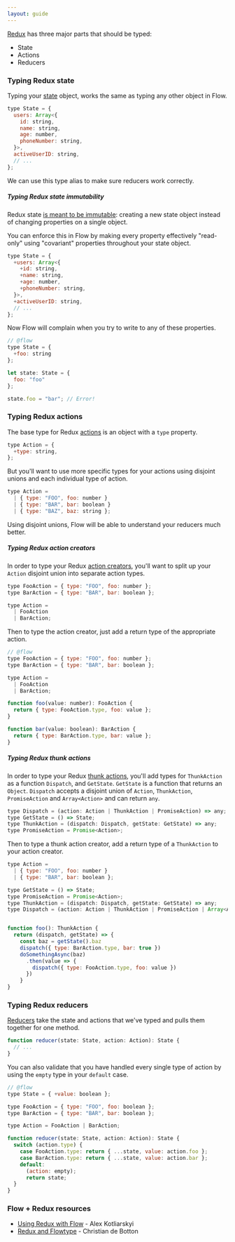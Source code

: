 ```yaml
---
layout: guide
---
```


[Redux](http://redux.js.org) has three major parts that should be typed:

- State
- Actions
- Reducers

### Typing Redux state <a class="toc" id="toc-typing-redux-state" href="#toc-typing-redux-state"></a>

Typing your [state](http://redux.js.org/docs/introduction/ThreePrinciples.html#single-source-of-truth)
object, works the same as typing any other object in Flow.

```js
type State = {
  users: Array<{
    id: string,
    name: string,
    age: number,
    phoneNumber: string,
  }>,
  activeUserID: string,
  // ...
};
```

We can use this type alias to make sure reducers work correctly.

##### Typing Redux state immutability <a class="toc" id="toc-typing-redux-state-immutability" href="#toc-typing-redux-state-immutability"></a>

Redux state [is meant to be immutable](http://redux.js.org/docs/introduction/ThreePrinciples.html#state-is-read-only):
creating a new state object instead of changing properties on a single object.

You can enforce this in Flow by making every property effectively "read-only"
using "covariant" properties throughout your state object.

```js
type State = {
  +users: Array<{
    +id: string,
    +name: string,
    +age: number,
    +phoneNumber: string,
  }>,
  +activeUserID: string,
  // ...
};
```

Now Flow will complain when you try to write to any of these properties.

```js
// @flow
type State = {
  +foo: string
};

let state: State = {
  foo: "foo"
};

state.foo = "bar"; // Error!
```

### Typing Redux actions <a class="toc" id="toc-typing-redux-actions" href="#toc-typing-redux-actions"></a>

The base type for Redux [actions](http://redux.js.org/docs/basics/Actions.html)
is an object with a `type` property.

```js
type Action = {
  +type: string,
};
```

But you'll want to use more specific types for your actions using disjoint
unions and each individual type of action.

```js
type Action =
  | { type: "FOO", foo: number }
  | { type: "BAR", bar: boolean }
  | { type: "BAZ", baz: string };
```

Using disjoint unions, Flow will be able to understand your reducers much
better.

##### Typing Redux action creators <a class="toc" id="toc-typing-redux-action-creators" href="#toc-typing-redux-action-creators"></a>

In order to type your Redux [action creators](http://redux.js.org/docs/basics/Actions.html#action-creators),
you'll want to split up your `Action` disjoint union into separate action
types.

```js
type FooAction = { type: "FOO", foo: number };
type BarAction = { type: "BAR", bar: boolean };

type Action =
  | FooAction
  | BarAction;
```

Then to type the action creator, just add a return type of the appropriate
action.

```js
// @flow
type FooAction = { type: "FOO", foo: number };
type BarAction = { type: "BAR", bar: boolean };

type Action =
  | FooAction
  | BarAction;

function foo(value: number): FooAction {
  return { type: FooAction.type, foo: value };
}

function bar(value: boolean): BarAction {
  return { type: BarAction.type, bar: value };
}
```

##### Typing Redux thunk actions <a class="toc" id="toc-typing-redux-thunk-actions" href="#toc-typing-redux-thunk-actions"></a>

In order to type your Redux [thunk actions](http://redux.js.org/docs/advanced/AsyncActions.html#async-action-creators),
you'll add types for `ThunkAction` as a function `Dispatch`, and `GetState`. `GetState` is a function that returns an `Object`. `Dispatch` accepts a disjoint union of `Action`, `ThunkAction`, `PromiseAction` and `Array<Action>` and can return `any`.

```js
type Dispatch = (action: Action | ThunkAction | PromiseAction) => any;
type GetState = () => State;
type ThunkAction = (dispatch: Dispatch, getState: GetState) => any;
type PromiseAction = Promise<Action>;
```

Then to type a thunk action creator, add a return type of a `ThunkAction` to your action creator.

```js
type Action =
  | { type: "FOO", foo: number }
  | { type: "BAR", bar: boolean };

type GetState = () => State;
type PromiseAction = Promise<Action>;
type ThunkAction = (dispatch: Dispatch, getState: GetState) => any;
type Dispatch = (action: Action | ThunkAction | PromiseAction | Array<Action>) => any;


function foo(): ThunkAction {
  return (dispatch, getState) => {
    const baz = getState().baz
    dispatch({ type: BarAction.type, bar: true })
    doSomethingAsync(baz)
      .then(value => {
        dispatch({ type: FooAction.type, foo: value })
      })
    }
}
```

### Typing Redux reducers <a class="toc" id="toc-typing-redux-reducers" href="#toc-typing-redux-reducers"></a>

[Reducers](http://redux.js.org/docs/basics/Reducers.html) take the state and
actions that we've typed and pulls them together for one method.

```js
function reducer(state: State, action: Action): State {
  // ...
}
```

You can also validate that you have handled every single type of action by
using the `empty` type in your `default` case.

```js
// @flow
type State = { +value: boolean };

type FooAction = { type: "FOO", foo: boolean };
type BarAction = { type: "BAR", bar: boolean };

type Action = FooAction | BarAction;

function reducer(state: State, action: Action): State {
  switch (action.type) {
    case FooAction.type: return { ...state, value: action.foo };
    case BarAction.type: return { ...state, value: action.bar };
    default:
      (action: empty);
      return state;
  }
}
```

### Flow + Redux resources <a class="toc" id="toc-flow-redux-resources" href="#toc-flow-redux-resources"></a>

- [Using Redux with Flow](http://frantic.im/using-redux-with-flow) - Alex Kotliarskyi
- [Redux and Flowtype](https://medium.com/@cdebotton/redux-and-flowtype-69ff1dd09036#.fsrm1amlk) - Christian de Botton
